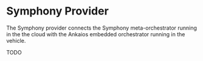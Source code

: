 # Symphony Provider

The Symphony provider connects the Symphony meta-orchestrator running in the the cloud with the Ankaios embedded orchestrator running in the vehicle.

TODO
